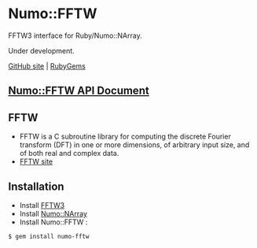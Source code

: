# Numo::FFTW

FFTW3 interface for Ruby/Numo::NArray.

Under development.

[GitHub site](https://github.com/ruby-numo/fftw) |
[RubyGems](https://rubygems.org/gems/numo-fftw)

## [Numo::FFTW API Document](https://ruby-numo.github.io/fftw/yard/Numo/FFTW.html)

## FFTW
* FFTW is a C subroutine library for computing the discrete Fourier transform (DFT) in one or more dimensions, of arbitrary input size, and of both real and complex data.
* [FFTW site](http://www.fftw.org/)

## Installation
* Install [FFTW3](http://www.fftw.org/)
* Install [Numo::NArray](https://github.com/ruby-numo/narray)
* Install Numo::FFTW :

```shell
$ gem install numo-fftw
```
